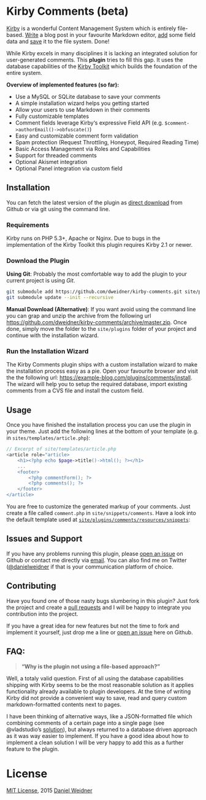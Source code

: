 # Kirby Comments (beta)

[Kirby](https://github.com/getkirby/kirby) is a wonderful Content Management System which is entirely file-based. [Write](http://getkirby.com/docs/content/text) a blog post in your favourite Markdown editor, [add](http://getkirby.com/docs/content/adding-content#fields) some field data and [save](http://getkirby.com/docs/content/adding-content#a-folder-for-every-page) it to the file system. Done!

While Kirby excels in many disciplines it is lacking an integrated solution for user-generated comments. This **plugin** tries to fill this gap. It uses the database capabilities of the [Kirby Toolkit](https://github.com/getkirby/toolkit) which builds the foundation of the entire system.

**Overview of implemented features (so far):**

- Use a MySQL or SQLite database to save your comments
- A simple installation wizard helps you getting started
- Allow your users to use Markdown in their comments
- Fully customizable templates
- Comment fields leverage Kirby‘s expressive Field API (e.g. `$comment->authorEmail()->obfuscate()`)
- Easy and customizable comment form validation
- Spam protection (Request Throttling, Honeypot, Required Reading Time)
- Basic Access Management via Roles and Capabilities
- Support for threaded comments
- Optional Akismet integration
- Optional Panel integration via custom field

## Installation

You can fetch the latest version of the plugin as [direct download](https://github.com/dweidner/kirby-comments/archive/master.zip) from Github or via git using the command line.

### Requirements
Kirby runs on PHP 5.3+, Apache or Nginx. Due to bugs in the implementation of the Kirby Toolkit  this plugin requires Kirby 2.1 or newer.

### Download the Plugin

**Using Git**:
Probably the most comfortable way to add the plugin to your current project is using *Git*.

```sh
git submodule add https://github.com/dweidner/kirby-comments.git site/plugins/comments
git submodule update --init --recursive
```

**Manual Download (Alternative)**:
If you want avoid using the command line you can grap and unzip the archive from the following url https://github.com/dweidner/kirby-comments/archive/master.zip. Once done, simply move the folder to the `site/plugins` folder of your project and continue with the installation wizard.

### Run the Installation Wizard
The Kirby Comments plugin ships with a custom installation wizard to make the installation process easy as a pie. Open your favourite browser and visit the the following url: https://example-blog.com/plugins/comments/install. The wizard will help you to setup the required database, import existing comments from a CVS file and install the custom field.

## Usage
Once you have finished the installation process you can use the plugin in your theme. Just add the following lines at the bottom of your template (e.g. in `sites/templates/article.php`):

```php
// Excerpt of site/templates/article.php
<article role="article>
	<h1><?php echo $page->title()->html(); ?></h1>
	...
	<footer>
		<?php commentForm(); ?>
		<?php comments(); ?>
	</footer>
</article>
```

You are free to customize the generated markup of your comments. Just create a file called `comment.php` in `site/snippets/comments`. Have a look into the default template used at [`site/plugins/comments/resources/snippets`](https://github.com/dweidner/kirby-comments/blob/master/resources/snippets/comment.php):

## Issues and Support
If you have any problems running this plugin, please [open an issue](https://github.com/dweidner/kirby-comments/issues/new) on Github or contact me directly via [email](http://danielweidner.de/kontakt/). You can also find me on Twitter ([@danielweidner](https://twitter.com/danielweidner) if that is your communication platform of choice.

## Contributing
Have you found one of those nasty bugs slumbering in this plugin? Just fork the project and create a [pull requests](https://github.com/dweider/kirby-comments/compare/) and I will be happy to integrate you contribution into the project.

If you have a great idea for new features but not the time to fork and implement it yourself, just drop me a line or [open an issue](https://github.com/dweidner/kirby-comments/issues/new) here on Github.

## FAQ:
> **“Why is the plugin not using a file-based approach?”**

Well, a totaly valid question. First of all using the database capabilities shipping with Kirby seems to be the most reasonable solution as it applies functionality already available to plugin developers. At the time of writing Kirby did not provide a convenient way to save, read and query custom markdown-formatted contents next to pages.

I have been thinking of alternative ways, like a JSON-formatted file which combining comments of a certain page into a single page (see @vladstudio’s [solution](https://github.com/vladstudio/vladstudio-kirby-comments)), but always returned to a database driven approach as it was way easier to implement. If you have a good idea about how to implement a clean solution I will be very happy to add this as a further feature to the plugin.

# License
[MIT License](http://www.opensource.org/licenses/mit-license.php), 2015 [Daniel Weidner](http://danielweidner.de)
